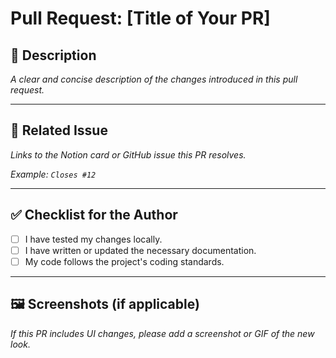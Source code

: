 # Pull Request: [Title of Your PR]

## 📝 Description

*A clear and concise description of the changes introduced in this pull request.*

---

## 🔗 Related Issue

*Links to the Notion card or GitHub issue this PR resolves.*

*Example: `Closes #12`*

---

## ✅ Checklist for the Author

- [ ] I have tested my changes locally.
- [ ] I have written or updated the necessary documentation.
- [ ] My code follows the project's coding standards.

---

## 🖼️ Screenshots (if applicable)

*If this PR includes UI changes, please add a screenshot or GIF of the new look.*